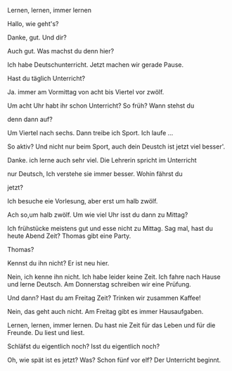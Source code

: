 ﻿Lernen, lernen, immer lernen

Hallo, wie geht's?

Danke, gut. Und dir?

Auch gut. Was machst du denn hier?

Ich habe Deutschunterricht. Jetzt machen wir gerade Pause.

Hast du täglich Unterricht?

Ja. immer am Vormittag von acht bis Viertel vor zwölf.

Um acht Uhr habt ihr schon Unterricht? So früh? Wann stehst du

denn dann auf?

Um Viertel nach sechs. Dann treibe ich Sport. Ich laufe ...

So aktiv? Und nicht nur beim Sport, auch dein Deustch ist jetzt viel besser'.

Danke. ich lerne auch sehr viel. Die Lehrerin spricht im Unterricht

nur Deutsch, Ich verstehe sie immer besser. Wohin fährst du

jetzt?

Ich besuche eie Vorlesung, aber erst um halb zwölf.

Ach so,um halb zwölf. Um wie viel Uhr isst du dann zu Mittag?

Ich frühstücke meistens gut und esse nicht zu Mittag. Sag mal, hast du heute Abend Zeit? Thomas gibt eine Party.

Thomas?

Kennst du ihn nicht? Er ist neu hier.

Nein, ich kenne ihn nicht. Ich habe leider keine Zeit. Ich fahre nach Hause und lerne Deutsch. Am Donnerstag schreiben wir eine Prüfung.

Und dann? Hast du am Freitag Zeit? Trinken wir zusammen Kaffee!

Nein, das geht auch nicht. Am Freitag gibt es immer Hausaufgaben.

Lernen, lernen, immer lernen. Du hast nie Zeit für das Leben und für die Freunde. Du liest und liest.

Schläfst du eigentlich noch? Isst du eigentlich noch?

Oh, wie spät ist es jetzt? Was? Schon fünf vor elf? Der Unterricht beginnt.

